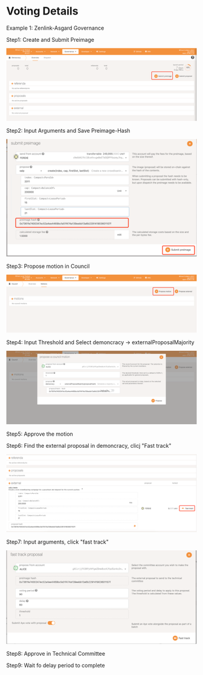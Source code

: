 # Voting Details

Example 1: Zenlink-Asgard Governance

Step1: Create and Submit Preimage

![](../.gitbook/assets/zenlink-asgard1.png)

Step2: Input Arguments and Save Preimage-Hash

![](../.gitbook/assets/zenlink-asgard2.png)

Step3: Propose motion in Council

![](../.gitbook/assets/zenlink-asgard3.png)

Step4: Input Threshold and Select demoncracy -&gt; externalProposalMajority 

![](../.gitbook/assets/zenlink-asgard4.png)

Step5: Approve the motion

Step6: Find the external proposal in demoncracy, clicj "Fast track"

![](../.gitbook/assets/zenlink-asgard5.png)

Step7: Input arguments, click "fast track"

![](../.gitbook/assets/zenlink-asgard6.png)

Step8: Approve in Technical Committee

Step9: Wait fo delay period to complete



